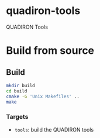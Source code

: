 # quadiron-tools

QUADIRON Tools

# Build from source

## Build

```sh
mkdir build
cd build
cmake -G 'Unix Makefiles' ..
make
```

### Targets

- `tools`: build the QUADIRON tools
